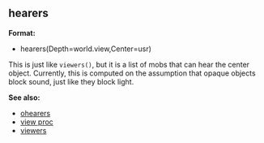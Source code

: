 ## hearers

**Format:**
+   hearers(Depth=world.view,Center=usr)


This is just like `viewers()`, but it is a list of mobs that
can hear the center object. Currently, this is computed on the
assumption that opaque objects block sound, just like they block light.

**See also:**
+   [ohearers](/ref/proc/ohearers.md) 
+   [view proc](/ref/proc/view.md) 
+   [viewers](/ref/proc/viewers.md) <!-- -->
